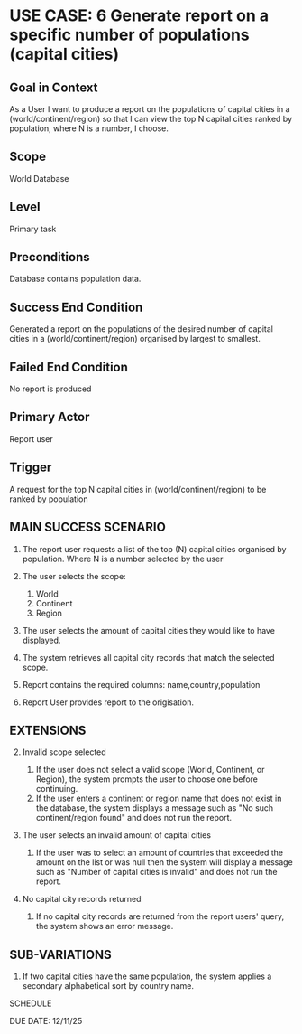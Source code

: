 # USE CASE: 6 Generate report on a specific number of populations (capital cities)

## Goal in Context

As a User I want to produce a report on the populations of capital cities in a (world/continent/region) so that I can view the top N capital cities ranked by population, where N is a number, I choose.

## Scope

World Database

## Level

Primary task

## Preconditions

Database contains population data.

## Success End Condition

Generated a report on the populations of the desired number of capital cities in a (world/continent/region) organised by largest to smallest.

## Failed End Condition

No report is produced

## Primary Actor

Report user

## Trigger

A request for the top N capital cities in (world/continent/region) to be ranked by population

## MAIN SUCCESS SCENARIO


1. The report user requests a list of the top (N) capital cities organised by population. Where N is a number selected by the user

2. The user selects the scope:

   1. World
   2. Continent
   3. Region

3. The user selects the amount of capital cities they would like to have displayed.

4. The system retrieves all capital city records that match the selected scope.

5. Report contains the required columns: name,country,population

6. Report User provides report to the origisation.

## EXTENSIONS

2. Invalid scope selected  
   1. If the user does not select a valid scope (World, Continent, or Region), the system prompts the user to choose one before continuing.
   2. If the user enters a continent or region name that does not exist in the database, the system displays a message such as "No such continent/region found" and does not run the report.

3. The user selects an invalid amount of capital cities
   1. If the user was to select an amount of countries that exceeded the amount on the list or was null then the system will display a message such as "Number of capital cities is invalid" and does not run the report.

4. No capital city records returned  
   1. If no capital city records are returned from the report users' query, the system shows an error message.

## SUB-VARIATIONS

1. If two capital cities have the same population, the system applies a secondary alphabetical sort by country name.

SCHEDULE

DUE DATE: 12/11/25
